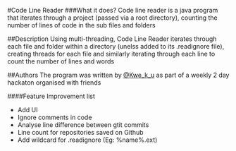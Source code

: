 #Code Line Reader
###What it does?
Code line reader is a java program that iterates through a project (passed via a root directory), counting the number of lines of code in the sub files and folders

##Description
Using multi-threading, Code Line Reader iterates through each file and folder within a directory (unelss added to its .readignore file), creating threads for each file and similarly iterating through each line to count the number of lines and words


##Authors
The program was written by [@Kwe_k_u](https://www.github.com/kwe-k-u) as part of a weekly 2 day hackaton organised with friends


####Feature Improvement list
- Add UI
- Ignore comments in code 
- Analyse line difference between gtit commits
- Line count for repositories saved on Github
- Add wildcard for .readignore (Eg: %name%.ext) 